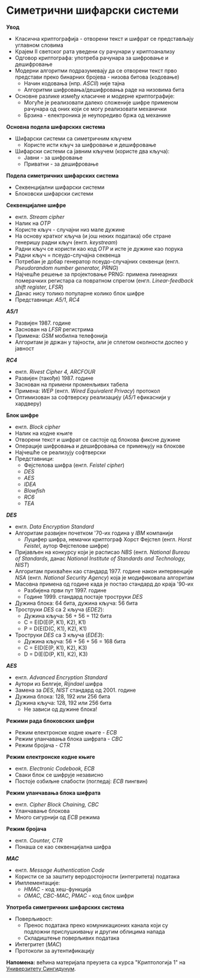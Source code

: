 # Симетрични шифарски системи

**Увод**

- Класична криптографија - отворени текст и шифрат се представљају углавном словима
- Крајем II светског рата уведени су рачунари у криптоанализу
- Одговор криптографа: употреба рачунара за шифровање и дешифровање
- Модерни алгоритми подразумевају да се отворени текст прво представи преко бинарних бројева - низова битова (кодовање)
	- Начин кодовања (нпр. *ASCII*) није тајна
	- Алгоритми шифровања/дешифровања раде на низовима бита
- Основне разлике између класичне и модерне криптографије:
	- Могуће је реализовати далеко сложеније шифре применом рачунара од оних који се могу реализовати механички
	- Брзина - електроника је неупоредиво бржа од механике

**Основна подела шифарских система**

- Шифарски системи са симетричним кључем
	- Користе исти кључ за шифровање и дешифровање
- Шифарски системи са јавним кључем (користе два кључа):
	- Јавни - за шифровање
	- Приватни - за дешифровање

**Подела симетричних шифарских система**

- Секвенцијални шифарски системи
- Блоковски шифарски системи

**Секвенцијалне шифре**

- енгл. *Stream cipher*
- Налик на *OTP*
- Користе кључ - случајни низ мале дужине
- На основу кратког кључа (и још неких података) обе стране генеришу радни кључ (енгл. *keystream*)
- Радни кључ се користи као код *OTP* и исте је дужине као порука
- Радни кључ = псеудо-случајна секвенца
- Потребан је добар генератор псеудо-случајних секвенци (енгл. *Pseudorandom number generator, PRNG*)
- Најчешће решење за пројектовање PRNG: примена линеарних померачких регистара са повратном спрегом (енгл. *Linear-feedback shift register, LFSR*)
- Данас нису толико популарне колико блок шифре
- Представници: *A5/1*, *RC4*

***A5/1***

- Развијен 1987. године
- Заснован на *LFSR* регистрима
- Примена: *GSM* мобилна телефонија
- Алгоритам је држан у тајности, али је сплетом околности доспео у јавност

***RC4***

- енгл. *Rivest Cipher 4, ARCFOUR*
- Развијен (такође) 1987. године
- Заснован на примени променљивих табела
- Примена: *WEP* (енгл. *Wired Equivalent Privacy*) протокол
- Оптимизован за софтверску реализацију (*A5/1* ефикаснији у хардверу)

**Блок шифре**

- енгл. *Block cipher*
- Налик на кодне књиге
- Отворени текст и шифрат се састоје од блокова фиксне дужине
- Операције шифровања и дешифровања се примењују на блокове
- Најчешће се реализују софтверски
- Представници:
	- Фејстелова шифра (енгл. *Feistel cipher*)
	- *DES*
	- *AES*
	- *IDEA*
	- *Blowfish*
	- *RC6*
	- *TEA*

***DES***

- енгл. *Data Encryption Standard*
- Алгоритам развијен почетком '70-их година у *IBM* компанији
	- Луцифер шифра, немачки криптограф Хорст Фејстел (енгл. *Horst Feistel*, аутор Фејстелове шифре)
- Пријављен на конкурсу који је расписао *NBS* (енгл. *National Bureau of Standards*, данас *National Institute of Standards and Technology, NIST*)
- Алгоритам прихваћен као стандард 1977. године након интервенције *NSA* (енгл. *National Security Agency*) која је модификовала алгоритам
- Масовна примена од године када је постао стандард до краја '90-их
	- Разбијена први пут 1997. године
	- Године 1999. стандард постаје троструки *DES*
- Дужина блока: 64 бита, дужина кључа: 56 бита
- Троструки *DES* са 2 кључа (*EDE2*):
	- Дужина кључа: 56 + 56 = 112 бита
	- C = E(D(E(P, K1), K2), K1)
	- P = D(E(D(C, K1), K2), K1)
- Троструки *DES* са 3 кључа (*EDE3*):
	- Дужина кључа: 56 + 56 + 56 = 168 бита
	- C = E(D(E(P, K1), K2), K3)
	- D = D(E(D(P, K1), K2), K3)

***AES***

- енгл. *Advanced Encryption Standard*
- Аутори из Белгије, *Rijndael* шифра
- Замена за *DES*, *NIST* стандард од 2001. године
- Дужина блока: 128, 192 или 256 бита
- Дужина кључа: 128, 192 или 256 бита
	- Не зависи од дужине блока!

**Режими рада блоковских шифри**

- Режим електронске кодне књиге - *ECB*
- Режим уланчавања блока шифрата - *CBC*
- Режим бројача - *CTR*

**Режим електронске кодне књиге**

- енгл. *Electronic Codebook, ECB*
- Сваки блок се шифрује независно
- Постоје озбиљне слабости (погледај: *ECB* пингвин)

**Режим уланчавања блока шифрата**

- енгл. *Cipher Block Chaining, CBC*
- Уланчавање блокова
- Много сигурнији од *ECB* режима

**Режим бројача**

- енгл. *Counter, CTR*
- Понаша се као секвенцијална шифра

***MAC***

- енгл. *Message Authentication Code*
- Користи се за заштиту веродостојности (интегритета) података
- Имплементације:
	- *HMAC* - код хеш-функција
	- *OMAC*, *CBC-MAC*, *PMAC* - код блок шифри

**Употреба симетричних шифарских система**

- Поверљивост:
	- Пренос података преко комуникационих канала који су подложни прислушкивању и другим облицима напада
	- Складиштење поверљивих података
- Интегритет (*MAC*)
- Протоколи за аутентификацију

**Напомена:** већина материјала преузета са курса "Криптологија 1" на [Универзитету Сингидунум](https://singidunum.ac.rs).
